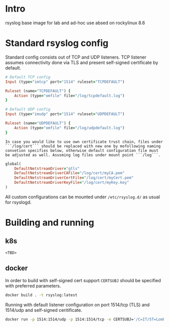 # Intro
rsyslog base image for lab and ad-hoc use absed on rockylinux 8.6

# Standard rsyslog config
Standard config consists out of TCP and UDP listeners. TCP listener assumes connectivity done via TLS and present self-signed certificate by default.
```ruby
# Default TCP config
Input (type="imtcp" port="1514" ruleset="TCPDEFAULT")

Ruleset (name="TCPDEFAULT") {
    Action (type="omfile" file="/log/tcpdefault.log")
}
```
```ruby
# Default UDP config
Input (type="imudp" port="1514" ruleset="UDPDEFAULT")

Ruleset (name="UDPDEFAULT") {
    Action (type="omfile" file="/log/udpdefault.log")
}
```
    In case you would like to use own certificate trust chain, files under ```/log/cert``` should be replaced with new one by mofollowing naming convetion specifies below, otherwise default configuration file must be adjusted as well. Asusming log files under mount point ```/log```. 
```ruby
global(
    DefaultNetstreamDriver="gtls"
    DefaultNetstreamDriverCAFile="/log/cert/myCA.pem"
    DefaultNetstreamDriverCertFile="/log/cert/myCert.pem"
    DefaultNetstreamDriverKeyFile="/log/cert/myKey.key"
)
```
All custom configurations can be mounted under ```/etc/rsyslog.d/``` as usual for rsyslogd.

# Building and running

## k8s

```<TBD>```

## docker 

In order to build with self-signed cert support ```CERTSUBJ``` should be specified with preferred parameters.
```sh
docker build . -t rsyslog:latest
```
Running with default listener configuration on port 1514/tcp (TLS) and 1514/udp and self-signed ceritificate.
```sh
docker run -p 1514:1514/udp -p 1514:1514/tcp -e CERTSUBJ='/C=IT/ST=Lombardy/L=Vimercate/O=Nokia/OU=NI/CN=bootstrap/emailAddress=anton.zyablov@nokia.com' --name rsyslogd -d rsyslog:latest
```

